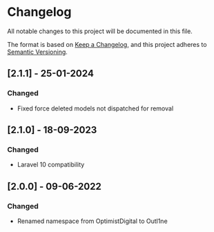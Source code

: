 # Changelog

All notable changes to this project will be documented in this file.

The format is based on [Keep a Changelog](https://keepachangelog.com/en/1.0.0/),
and this project adheres to [Semantic Versioning](https://semver.org/spec/v2.0.0.html).

## [2.1.1] - 25-01-2024

### Changed

- Fixed force deleted models not dispatched for removal

## [2.1.0] - 18-09-2023

### Changed

- Laravel 10 compatibility

## [2.0.0] - 09-06-2022

### Changed

- Renamed namespace from OptimistDigital to Outl1ne
